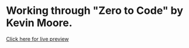 # Working through "Zero to Code" by Kevin Moore.

[Click here for live preview](http://ol4er.github.io/helloworld)